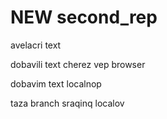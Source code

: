 ﻿# NEW second_rep

avelacri text

dobavili text cherez vep browser

dobavim text localnop

taza branch sraqinq localov